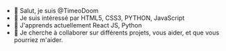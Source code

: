 - 👋 Salut, je suis @TimeoDoom
- 👀 Je suis intéressé par HTML5, CSS3, PYTHON, JavaScript
- 🌱 J'apprends actuellement React JS, Python
- 💞️ Je cherche à collaborer sur différents projets, vous aider, et que vous pourriez m'aider.
